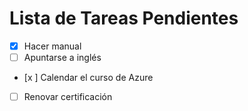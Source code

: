 # Lista de Tareas Pendientes

- [x] Hacer manual
- [ ] Apuntarse a inglés
- [x ] Calendar el curso de Azure
- [ ] Renovar certificación
